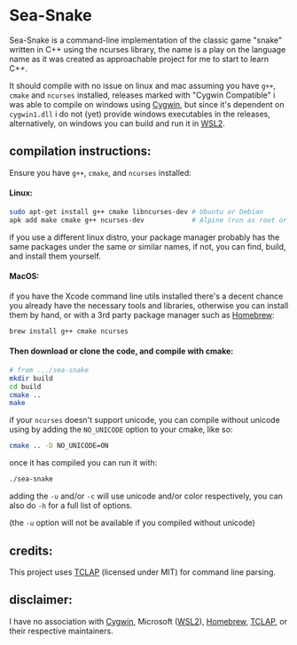 # Sea-Snake
Sea-Snake is a command-line implementation of the classic game "snake" written in C++ using the ncurses library, the name is a play on the language name as it was created as approachable project for me to start to learn C++.

It should compile with no issue on linux and mac assuming you have `g++`, `cmake` and `ncurses` installed, releases marked with "Cygwin Compatible" i was able to compile on windows using [Cygwin](https://www.cygwin.com/), but since it's dependent on `cygwin1.dll` i do not (yet) provide windows executables in the releases, alternatively, on windows you can build and run it in [WSL2](https://docs.microsoft.com/en-us/windows/wsl/about).

## compilation instructions:
Ensure you have `g++`, `cmake`, and `ncurses` installed:

#### Linux:
```bash
sudo apt-get install g++ cmake libncurses-dev # Ubuntu or Debian
apk add make cmake g++ ncurses-dev            # Alpine (run as root or sudo)
```
if you use a different linux distro, your package manager probably has the same packages under the same or similar names, if not, you can find, build, and install them yourself.

#### MacOS:
if you have the Xcode command line utils installed there's a decent chance you already have the necessary tools and libraries, otherwise you can install them by hand, or with a 3rd party package manager such as [Homebrew](https://brew.sh/):
```bash
brew install g++ cmake ncurses
```

#### Then download or clone the code, and compile with cmake:
```bash
# from .../sea-snake
mkdir build
cd build
cmake ..
make
```
if your `ncurses` doesn't support unicode, you can compile without unicode using by adding the `NO_UNICODE` option to your cmake, like so:
```bash
cmake .. -D NO_UNICODE=ON
```
once it has compiled you can run it with:
```bash
./sea-snake
```
adding the `-u` and/or `-c` will use unicode and/or color respectively, you can also do `-h` for a full list of options.

(the `-u` option will not be available if you compiled without unicode)

## credits:
This project uses [TCLAP](http://tclap.sourceforge.net/) (licensed under MIT) for command line parsing.

## disclaimer:
I have no association with [Cygwin](https://www.cygwin.com/), Microsoft ([WSL2](https://docs.microsoft.com/en-us/windows/wsl/about)), [Homebrew](https://brew.sh/), [TCLAP](http://tclap.sourceforge.net/), or their respective maintainers.
